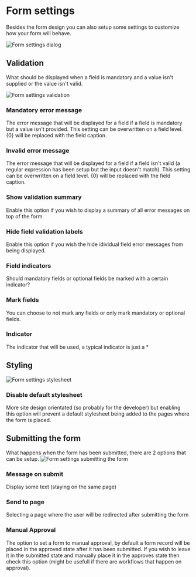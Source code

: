 # Form settings
Besides the form design you can also setup some settings to customize how your form will behave.

![Form settings dialog](FormSettings.png)

## Validation
What should be displayed when a field is mandatory and a value isn't supplied or the value isn't valid.

![Form settings validation](FormSettingsValidation.png)

### Mandatory error message
The error message that will be displayed for a field if a field is mandatory but a value isn't provided. This setting can be overwritten on a field level. {0} will be replaced with the field caption.

### Invalid error message
The error message that will be displayed for a field if a field isn't valid (a regular expression has been setup but the input doesn't match). This setting can be overwritten on a field level. {0} will be replaced with the field caption.

### Show validation summary
Enable this option if you wish to display a summary of all error messages on top of the form.

### Hide field validation labels
Enable this option if you wish the hide idividual field error messages from being displayed.

### Field indicators
Should mandatory fields or optional fields be marked with a certain indicator?

### Mark fields
You can choose to not mark any fields or only mark mandatory or optional fields.

### Indicator
The indicator that will be used, a typical indicator is just a *

## Styling
![Form settings stylesheet](FormSettingsStyling.png)
### Disable default stylesheet
More site design orientated (so probably for the developer) but enabling this option will prevent a default stylesheet being added to the pages where the form is placed.

## Submitting the form
What happens when the form has been submitted, there are 2 options that can be setup.
![Form settings submitting the form](FormSettingsOnSubmit.png)
### Message on submit
Display some text (staying on the same page)
### Send to page
Selecting a page where the user will be redirected after submitting the form

### Manual Approval
The option to set a form to manual approval, by default a form record will be placed in the approved state after it has been submitted. If you wish to leave it in the submitted state and manually place it in the approves state then check this option (might be usefull if there are workflows that happen on approval).
